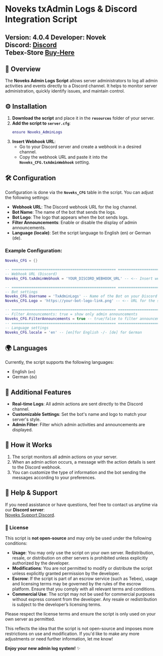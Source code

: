# Noveks txAdmin Logs & Discord Integration Script

**Version:** 4.0.4
**Developer:** Novek  
**Discord:** [Discord](https://discord.gg/8q8BnmgXq2)  
**Tebex-Store** [Buy-Here](https://noveks-workspace.tebex.io/package/6551861)
---

## 📄 Overview

The **Noveks Admin Logs Script** allows server administrators to log all admin activities and events directly to a Discord channel. It helps to monitor server administration, quickly identify issues, and maintain control.

## ⚙️ Installation

1. **Download the script** and place it in the **`resources`** folder of your server.
2. **Add the script to `server.cfg`**:
    ```lua
    ensure Noveks_AdminLogs
    ```
3. **Insert Webhook URL**:
   - Go to your Discord server and create a webhook in a desired channel.
   - Copy the webhook URL and paste it into the **`Noveks_CFG.txAdminWebhook`** setting.

## 🛠️ Configuration

Configuration is done via the **`Noveks_CFG`** table in the script. You can adjust the following settings:

- **Webhook URL**: The Discord webhook URL for the log channel.
- **Bot Name**: The name of the bot that sends the logs.
- **Bot Logo**: The logo that appears when the bot sends logs.
- **Filter Announcements**: Enable or disable the display of admin announcements.
- **Language (locale)**: Set the script language to English (en) or German (de).

### Example Configuration:

```lua
Noveks_CFG = {}

-- ================================================ =========================
-- Webhook URL (Discord)
Noveks_CFG.txAdminWebhook = 'YOUR_DISCORD_WEBHOOK_URL' -- <-- Insert webhook here

-- ================================================ =========================
-- Bot settings
Noveks_CFG.Username = 'TxAdminLogs' -- Name of the Bot on your Discord Server
Noveks_CFG.Logo = 'https://your-bot-logo-link.png' -- <-- URL for the server logo

-- ================================================ =========================
-- Filter Announcements: true = show only admin announcements
Noveks_CFG.FilterAnnouncements = true -- true/false to filter announcements
-- ================================================ =========================
-- Language settings
Noveks_CFG.locale = 'en' -- [en]for English -/- [de] for German
```

## 🌍 Languages

Currently, the script supports the following languages:
- English (`en`)
- German (`de`)

## 📢 Additional Features

- **Real-time Logs**: All admin actions are sent directly to the Discord channel.
- **Customizable Settings**: Set the bot's name and logo to match your server's style.
- **Admin Filter**: Filter which admin activities and announcements are displayed.

## 🚀 How it Works

1. The script monitors all admin actions on your server.
2. When an admin action occurs, a message with the action details is sent to the Discord webhook.
3. You can customize the type of information and the bot sending the messages according to your preferences.

## 💬 Help & Support

If you need assistance or have questions, feel free to contact us anytime via our **Discord server**:  
[Noveks Support Discord](https://discord.gg/8q8BnmgXq2).


### 📑 License

This script is **not open-source** and may only be used under the following conditions:

- **Usage**: You may only use the script on your own server. Redistribution, resale, or distribution on other servers is prohibited unless explicitly authorized by the developer.
- **Modifications**: You are not permitted to modify or distribute the script unless explicitly granted permission by the developer.
- **Escrow**: If the script is part of an escrow service (such as Tebex), usage and licensing terms may be governed by the rules of the escrow platform. Ensure that you comply with all relevant terms and conditions.
- **Commercial Use**: The script may not be used for commercial purposes without express consent from the developer. Any resale or redistribution is subject to the developer’s licensing terms.
  
Please respect the license terms and ensure the script is only used on your own server as permitted.

This reflects the idea that the script is not open-source and imposes more restrictions on use and modification. If you'd like to make any more adjustments or need further information, let me know!

**Enjoy your new admin log system!** ✨
